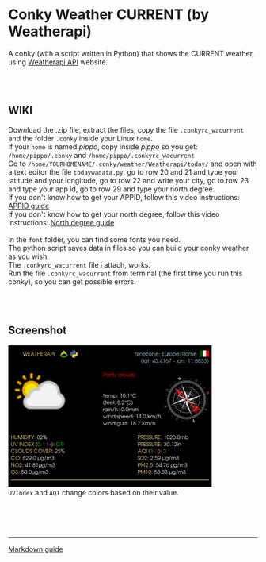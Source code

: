 # Conky Weather CURRENT (by Weatherapi)
 
A conky (with a script written in Python) that shows the CURRENT weather, using [Weatherapi API](https://www.weatherapi.com/) website.<br>

<br>
<br>

## **WIKI**<br>

Download the .zip file, extract the files, copy the file `.conkyrc_wacurrent` and the folder `.conky` inside your Linux `home`.<br>
If your `home` is named *pippo*, copy inside *pippo* so you get: `/home/pippo/.conky` and `/home/pippo/.conkyrc_wacurrent`<br>
Go to `/home/YOURHOMENAME/.conky/weather/Weatherapi/today/` and open with a text editor the file `todaywadata.py`, go to row 20 and 21 and type your latitude and your longitude, go to row 22 and write your city, go to row 23 and type your app id, go to row 29 and type your north degree.<br>
If you don't know how to get your APPID, follow this video instructions: [APPID guide](https://youtu.be/FgRy3O12DKo?si=rF_3Zoh0NZox_qXP&t=103)<br>
If you don't know how to get your north degree, follow this video instructions: [North degree guide](https://youtu.be/FxcR7c3YwEQ?si=e-9_AJ79xs_eF-0Z&t=220)<br>
<br>
In the `font` folder, you can find some fonts you need.<br>
The python script saves data in files so you can build your conky weather as you wish.<br>
The `.conkyrc_wacurrent` file i attach, works.<br>
Run the file `.conkyrc_wacurrent` from terminal (the first time you run this conky), so you can get possible errors. 




<br>
<br>

## Screenshot

![](https://github.com/TheHeadlessOfficial/weather_currentWA/blob/main/.conky/docs/screenshot.png)<br>
`UVIndex` and `AQI` change colors based on their value.
<br>
<br>
<br>
<br>
<br>

---
[Markdown guide](https://docs.github.com/en/get-started/writing-on-github/getting-started-with-writing-and-formatting-on-github/basic-writing-and-formatting-syntax)



